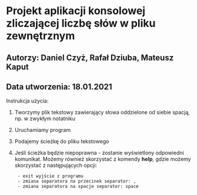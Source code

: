 # Projekt aplikacji konsolowej zliczającej liczbę słów w pliku zewnętrznym
## Autorzy: Daniel Czyż, Rafał Dziuba, Mateusz Kaput
## Data utworzenia: 18.01.2021

Instrukcja użycia:
1. Tworzymy plik tekstowy zawierający słowa oddzielone od siebie spacją, np. w zwykłym notatniku
2. Uruchamiamy program
3. Podajemy ścieżkę do pliku tekstowego
4. Jeśli ścieżka będzie niepoprawna - zostanie wyświetlony odpowiedni komunikat.
   Możemy również skorzystać z komendy **help**, gdzie możemy skorzystać z następujących opcji:

        - exit wyjście z programu
        - zmiana separatora na przecinek separator: ,
        - zmiana separatora na spacje separator: space
